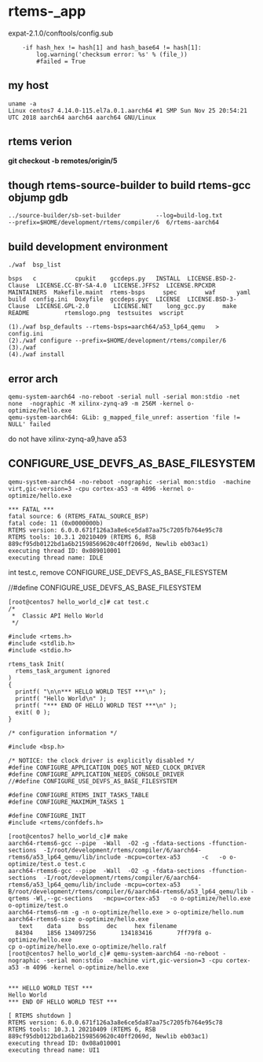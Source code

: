 # rtems-_app
expat-2.1.0/conftools/config.sub

        ·if hash_hex != hash[1] and hash_base64 != hash[1]:
            log.warning('checksum error: %s' % (file_))
            #failed = True
      

## my host 

```
uname -a
Linux centos7 4.14.0-115.el7a.0.1.aarch64 #1 SMP Sun Nov 25 20:54:21 UTC 2018 aarch64 aarch64 aarch64 GNU/Linux
```

## rtems verion

**git checkout -b  remotes/origin/5**

## though rtems-source-builder to build rtems-gcc objump gdb

```
../source-builder/sb-set-builder          --log=build-log.txt          --prefix=$HOME/development/rtems/compiler/6  6/rtems-aarch64
```

## build development environment

	./waf  bsp_list
```
bsps   c           cpukit    gccdeps.py   INSTALL  LICENSE.BSD-2-Clause  LICENSE.CC-BY-SA-4.0  LICENSE.JFFS2  LICENSE.RPCXDR  MAINTAINERS  Makefile.maint  rtems-bsps     spec        waf      yaml
build  config.ini  Doxyfile  gccdeps.pyc  LICENSE  LICENSE.BSD-3-Clause  LICENSE.GPL-2.0       LICENSE.NET    long_gcc.py     make         README          rtemslogo.png  testsuites  wscript
```

```
(1)./waf bsp_defaults --rtems-bsps=aarch64/a53_lp64_qemu   > config.ini
(2)./waf configure --prefix=$HOME/development/rtems/compiler/6
(3)./waf 
(4)./waf install
```

##   error arch
```
qemu-system-aarch64 -no-reboot -serial null -serial mon:stdio -net none  -nographic -M xilinx-zynq-a9 -m 256M -kernel o-optimize/hello.exe
qemu-system-aarch64: GLib: g_mapped_file_unref: assertion 'file != NULL' failed
```

do not have xilinx-zynq-a9,have a53

##  CONFIGURE_USE_DEVFS_AS_BASE_FILESYSTEM
```
qemu-system-aarch64 -no-reboot -nographic -serial mon:stdio  -machine virt,gic-version=3 -cpu cortex-a53 -m 4096 -kernel o-optimize/hello.exe 

*** FATAL ***
fatal source: 6 (RTEMS_FATAL_SOURCE_BSP)
fatal code: 11 (0x0000000b)
RTEMS version: 6.0.0.671f126a3a8e6ce5da87aa75c7205fb764e95c78
RTEMS tools: 10.3.1 20210409 (RTEMS 6, RSB 889cf95db0122bd1a6b21598569620c40ff2069d, Newlib eb03ac1)
executing thread ID: 0x089010001
executing thread name: IDLE
```

int test.c, remove  CONFIGURE_USE_DEVFS_AS_BASE_FILESYSTEM

//#define CONFIGURE_USE_DEVFS_AS_BASE_FILESYSTEM


```
[root@centos7 hello_world_c]# cat test.c
/*
 *  Classic API Hello World
 */

#include <rtems.h>
#include <stdlib.h>
#include <stdio.h>

rtems_task Init(
  rtems_task_argument ignored
)
{
  printf( "\n\n*** HELLO WORLD TEST ***\n" );
  printf( "Hello World\n" );
  printf( "*** END OF HELLO WORLD TEST ***\n" );
  exit( 0 );
}

/* configuration information */

#include <bsp.h>

/* NOTICE: the clock driver is explicitly disabled */
#define CONFIGURE_APPLICATION_DOES_NOT_NEED_CLOCK_DRIVER
#define CONFIGURE_APPLICATION_NEEDS_CONSOLE_DRIVER
//#define CONFIGURE_USE_DEVFS_AS_BASE_FILESYSTEM

#define CONFIGURE_RTEMS_INIT_TASKS_TABLE
#define CONFIGURE_MAXIMUM_TASKS 1

#define CONFIGURE_INIT
#include <rtems/confdefs.h>
```


```
[root@centos7 hello_world_c]# make
aarch64-rtems6-gcc --pipe  -Wall  -O2 -g -fdata-sections -ffunction-sections  -I/root/development/rtems/compiler/6/aarch64-rtems6/a53_lp64_qemu/lib/include -mcpu=cortex-a53      -c   -o o-optimize/test.o test.c
aarch64-rtems6-gcc --pipe  -Wall  -O2 -g -fdata-sections -ffunction-sections  -I/root/development/rtems/compiler/6/aarch64-rtems6/a53_lp64_qemu/lib/include -mcpu=cortex-a53     -B/root/development/rtems/compiler/6/aarch64-rtems6/a53_lp64_qemu/lib -qrtems -Wl,--gc-sections   -mcpu=cortex-a53   -o o-optimize/hello.exe  o-optimize/test.o       
aarch64-rtems6-nm -g -n o-optimize/hello.exe > o-optimize/hello.num
aarch64-rtems6-size o-optimize/hello.exe
   text    data     bss     dec     hex filename
  84304    1856 134097256       134183416       7ff79f8 o-optimize/hello.exe
cp o-optimize/hello.exe o-optimize/hello.ralf
[root@centos7 hello_world_c]# qemu-system-aarch64 -no-reboot -nographic -serial mon:stdio  -machine virt,gic-version=3 -cpu cortex-a53 -m 4096 -kernel o-optimize/hello.exe 


*** HELLO WORLD TEST ***
Hello World
*** END OF HELLO WORLD TEST ***

[ RTEMS shutdown ]
RTEMS version: 6.0.0.671f126a3a8e6ce5da87aa75c7205fb764e95c78
RTEMS tools: 10.3.1 20210409 (RTEMS 6, RSB 889cf95db0122bd1a6b21598569620c40ff2069d, Newlib eb03ac1)
executing thread ID: 0x08a010001
executing thread name: UI1 
```
